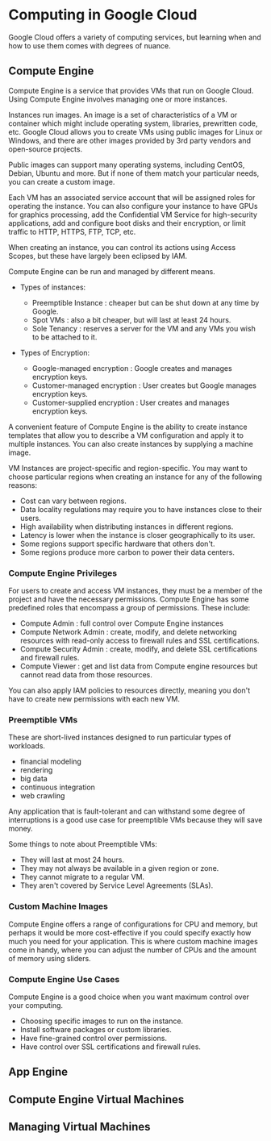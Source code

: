 # Computing in Google Cloud
Google Cloud offers a variety of computing services, but learning when and how to use them comes with degrees of nuance.

## Compute Engine
Compute Engine is a service that provides VMs that run on Google Cloud. Using Compute Engine involves managing one or more instances.

Instances run images. An image is a set of characteristics of a VM or container which might include operating system, libraries, prewritten code, etc. Google Cloud allows you to create VMs using public images for Linux or Windows, and there are other images provided by 3rd party vendors and open-source projects.

Public images can support many operating systems, including CentOS, Debian, Ubuntu and more. But if none of them match your particular needs, you can create a custom image.

Each VM has an associated service account that will be assigned roles for operating the instance. You can also configure your instance to have GPUs for graphics processing, add the Confidential VM Service for high-security applications, add and configure boot disks and their encryption, or limit traffic to HTTP, HTTPS, FTP, TCP, etc.

When creating an instance, you can control its actions using Access Scopes, but these have largely been eclipsed by IAM.

Compute Engine can be run and managed by different means.

- Types of instances:

    - Preemptible Instance : cheaper but can be shut down at any time by Google.
    - Spot VMs : also a bit cheaper, but will last at least 24 hours.
    - Sole Tenancy : reserves a server for the VM and any VMs you wish to be attached to it.

- Types of Encryption:

    - Google-managed encryption : Google creates and manages encryption keys.
    - Customer-managed encryption : User creates but Google manages encryption keys.
    - Customer-supplied encryption : User creates and manages encryption keys.

A convenient feature of Compute Engine is the ability to create instance templates that allow you to describe a VM configuration and apply it to multiple instances. You can also create instances by supplying a machine image.

VM Instances are project-specific and region-specific. You may want to choose particular regions when creating an instance for any of the following reasons:

- Cost can vary between regions.
- Data locality regulations may require you to have instances close to their users.
- High availability when distributing instances in different regions.
- Latency is lower when the instance is closer geographically to its user.
- Some regions support specific hardware that others don't.
- Some regions produce more carbon to power their data centers.

### Compute Engine Privileges
For users to create and access VM instances, they must be a member of the project and have the necessary permissions. Compute Engine has some predefined roles that encompass a group of permissions. These include:

- Compute Admin : full control over Compute Engine instances
- Compute Network Admin : create, modify, and delete networking resources with read-only access to firewall rules and SSL certifications.
- Compute Security Admin : create, modify, and delete SSL certifications and firewall rules.
- Compute Viewer : get and list data from Compute engine resources but cannot read data from those resources.

You can also apply IAM policies to resources directly, meaning you don't have to create new permissions with each new VM.

### Preemptible VMs
These are short-lived instances designed to run particular types of workloads.

- financial modeling
- rendering
- big data
- continuous integration
- web crawling

Any application that is fault-tolerant and can withstand some degree of interruptions is a good use case for preemptible VMs because they will save money.

Some things to note about Preemptible VMs:

- They will last at most 24 hours.
- They may not always be available in a given region or zone.
- They cannot migrate to a regular VM.
- They aren't covered by Service Level Agreements (SLAs).

### Custom Machine Images
Compute Engine offers a range of configurations for CPU and memory, but perhaps it would be more cost-effective if you could specify exactly how much you need for your application. This is where custom machine images come in handy, where you can adjust the number of CPUs and the amount of memory using sliders.

### Compute Engine Use Cases
Compute Engine is a good choice when you want maximum control over your computing.

- Choosing specific images to run on the instance.
- Install software packages or custom libraries.
- Have fine-grained control over permissions.
- Have control over SSL certifications and firewall rules.

## App Engine


## Compute Engine Virtual Machines

## Managing Virtual Machines

